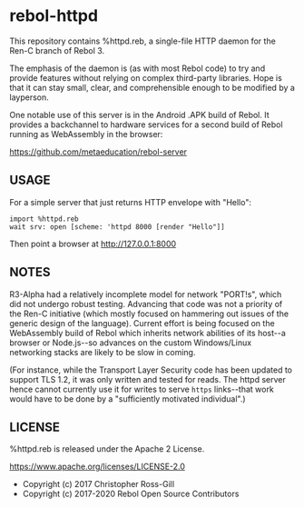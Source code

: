 # rebol-httpd

This repository contains %httpd.reb, a single-file HTTP daemon for the Ren-C
branch of Rebol 3.

The emphasis of the daemon is (as with most Rebol code) to try and provide
features without relying on complex third-party libraries.  Hope is that it can
stay small, clear, and comprehensible enough to be modified by a layperson.

One notable use of this server is in the Android .APK build of Rebol.  It
provides a backchannel to hardware services for a second build of Rebol running
as WebAssembly in the browser:

https://github.com/metaeducation/rebol-server

## USAGE

For a simple server that just returns HTTP envelope with "Hello":

    import %httpd.reb
    wait srv: open [scheme: 'httpd 8000 [render "Hello"]]

Then point a browser at http://127.0.0.1:8000

## NOTES

R3-Alpha had a relatively incomplete model for network "PORT!s", which did not
undergo robust testing.  Advancing that code was not a priority of the Ren-C
initiative (which mostly focused on hammering out issues of the generic
design of the language).  Current effort is being focused on the WebAssembly
build of Rebol which inherits network abilities of its host--a browser or
Node.js--so advances on the custom Windows/Linux networking stacks are likely
to be slow in coming.

(For instance, while the Transport Layer Security code has been updated to
support TLS 1.2, it was only written and tested for reads.  The httpd server
hence cannot currently use it for writes to serve `https` links--that work
would have to be done by a "sufficiently motivated individual".)

## LICENSE

%httpd.reb is released under the Apache 2 License.

https://www.apache.org/licenses/LICENSE-2.0

* Copyright (c) 2017 Christopher Ross-Gill
* Copyright (c) 2017-2020 Rebol Open Source Contributors
